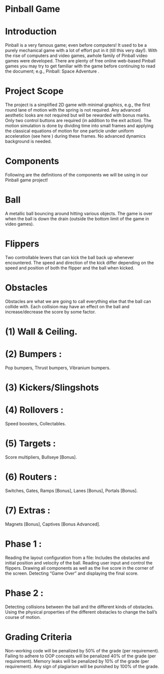# Pinball Game
# Introduction
Pinball is a very famous game; even before computers! It used to be a purely mechanical game with a lot of effort put in it (till this very day!). With the rise of computers and video games, awhole family of Pinball video games were developed. There are plenty of free online web-based Pinball games you may try to get familiar with the game before continuing to read the document; e.g., Pinball: Space Adventure .
# Project Scope
The project is a simplified 2D game with minimal graphics, e.g., the first round lane of motion with the spring is not required. Any advanced aesthetic looks are not required but will be rewarded with bonus marks. Only two control buttons are required (in addition to the exit action). The motion simulation is done by dividing time into small frames and applying the classical equations of motion for one particle under uniform acceleration (see here ) during these frames. No advanced dynamics background is needed.
# Components
Following are the definitions of the components we will be using in our Pinball game project!
# Ball
A metallic ball bouncing around hitting various objects. The game is over when the ball is down the drain (outside the bottom limit of the game in video games).
# Flippers
Two controllable levers that can kick the ball back up whenever encountered. The speed and direction of the kick differ depending on the speed and position of both the flipper and the ball when kicked.
# Obstacles
Obstacles are what we are going to call everything else that the ball can collide with. Each collision may have an effect on the ball and increase/decrease the score by some factor.
# (1) Wall & Ceiling.
# (2) Bumpers :
Pop bumpers, Thrust bumpers, Vibranium bumpers.
# (3) Kickers/Slingshots
# (4) Rollovers :
Speed boosters, Collectables.
# (5) Targets :
Score multipliers, Bullseye [Bonus].
# (6) Routers :
Switches, Gates, Ramps [Bonus], Lanes [Bonus], Portals [Bonus].
# (7) Extras :
Magnets [Bonus], Captives [Bonus Advanced].
# Phase 1 :
Reading the layout configuration from a file: Includes the obstacles and initial position and velocity of the ball.
Reading user input and control the flippers.
Drawing all components as well as the live score in the corner of the screen.
Detecting “Game Over” and displaying the final score.
# Phase 2 :
Detecting collisions between the ball and the different kinds of obstacles.
Using the physical properties of the different obstacles to change the ball’s course of motion.
# Grading Criteria
Non-working code will be penalized by 50% of the grade (per requirement).
Failing to adhere to OOP concepts will be penalized 40% of the grade (per requirement).
Memory leaks will be penalized by 10% of the grade (per requirement).
Any sign of plagiarism will be punished by 100% of the grade.
